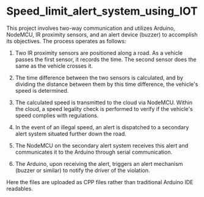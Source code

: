 # Speed_limit_alert_system_using_IOT

This project involves two-way communication and utilizes Arduino, NodeMCU, IR proximity sensors, and an alert device (buzzer) to accomplish its objectives. The process operates as follows:

1. Two IR proximity sensors are positioned along a road. As a vehicle passes the first sensor, it records the time. The second sensor does the same as the vehicle crosses it.

2. The time difference between the two sensors is calculated, and by dividing the distance between them by this time difference, the vehicle's speed is determined.

3. The calculated speed is transmitted to the cloud via NodeMCU. Within the cloud, a speed legality check is performed to verify if the vehicle's speed complies with regulations.

4. In the event of an illegal speed, an alert is dispatched to a secondary alert system situated further down the road.

5. The NodeMCU on the secondary alert system receives this alert and communicates it to the Arduino through serial communication.

6. The Arduino, upon receiving the alert, triggers an alert mechanism (buzzer or similar) to notify the driver of the violation.

Here the files are uploaded as CPP files rather than traditional Arduino IDE readables.
